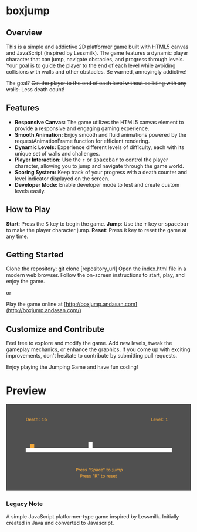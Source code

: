# boxjump

## Overview

This is a simple and addictive 2D platformer game built with HTML5 canvas and JavaScript (inspired by Lessmilk). The game features a dynamic player character that can jump, navigate obstacles, and progress through levels. Your goal is to guide the player to the end of each level while avoiding collisions with walls and other obstacles. Be warned, annoyingly addictive!

The goal? ~~Get the player to the end of each level without colliding with any walls.~~ Less death count!

## Features
- **Responsive Canvas:** The game utilizes the HTML5 canvas element to provide a responsive and engaging gaming experience.
- **Smooth Animation:** Enjoy smooth and fluid animations powered by the requestAnimationFrame function for efficient rendering.
- **Dynamic Levels:** Experience different levels of difficulty, each with its unique set of walls and challenges.
- **Player Interaction:** Use the <kbd>↑</kbd> or <kbd>spacebar</kbd> to control the player character, allowing you to jump and navigate through the game world.
- **Scoring System:** Keep track of your progress with a death counter and level indicator displayed on the screen.
- **Developer Mode:** Enable developer mode to test and create custom levels easily.

## How to Play
**Start**: Press the <kbd>S</kbd> key to begin the game.
**Jump**: Use the <kbd>↑</kbd> key or <kbd>spacebar</kbd> to make the player character jump.
**Reset**: Press <kbd>R</kbd> key to reset the game at any time.

## Getting Started
Clone the repository: git clone [repository_url]
Open the index.html file in a modern web browser.
Follow the on-screen instructions to start, play, and enjoy the game.

or

Play the game online at [http://boxjump.andasan.com](http://boxjump.andasan.com/)

## Customize and Contribute
Feel free to explore and modify the game. Add new levels, tweak the gameplay mechanics, or enhance the graphics. If you come up with exciting improvements, don't hesitate to contribute by submitting pull requests.

Enjoy playing the Jumping Game and have fun coding!



# Preview
![alt text](https://raw.githubusercontent.com/andasan/boxjump/master/assets/img/ss1.png "BoxJump")

### Legacy Note
A simple JavaScript platformer-type game inspired by Lessmilk. Initially created in Java and converted to Javascript.
